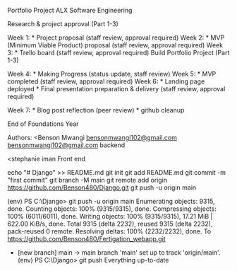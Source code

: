 Portfolio Project ALX Software Engineering 


Research & project approval (Part 1-3)

Week 1: * Project proposal (staff review, approval required)
Week 2: * MVP (Minimum Viable Product) proposal (staff review, approval required)
Week 3: * Trello board (staff review, approval required)
Build Portfolio Project (Part 1-3)

Week 4: * Making Progress (status update, staff review)
Week 5: * MVP completed (staff review, approval required)
Week 6: * Landing page deployed * Final presentation preparation & delivery (staff review, approval required)

Week 7: * Blog post reflection (peer review) * github cleanup

End of Foundations Year

Authors:
<Benson Mwangi 
bensonmwangi102@gmail.com
bensonmwangi102@gmail.com
backend
>

<stephanie iman
Front end
>


echo "# Django" >> README.md
git init
git add README.md
git commit -m "first commit"
git branch -M main
git remote add origin https://github.com/Benson480/Django.git
git push -u origin main


(env) PS C:\Django> git push -u origin main
Enumerating objects: 9315, done.
Counting objects: 100% (9315/9315), done.
Compressing objects: 100% (6011/6011), done.
Writing objects: 100% (9315/9315), 17.21 MiB | 622.00 KiB/s, done.
Total 9315 (delta 2232), reused 9315 (delta 2232), pack-reused 0
remote: Resolving deltas: 100% (2232/2232), done.
To https://github.com/Benson480/Fertigation_webapp.git
 * [new branch]      main -> main
branch 'main' set up to track 'origin/main'.
(env) PS C:\Django> git push
Everything up-to-date